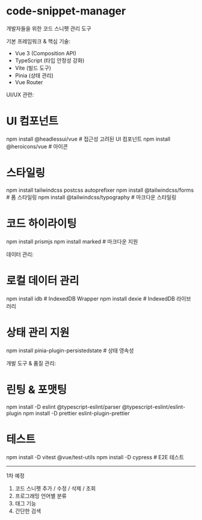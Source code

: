 # code-snippet-manager

개발자들을 위한 코드 스니펫 관리 도구

기본 프레임워크 & 핵심 기술:
- Vue 3 (Composition API)
- TypeScript (타입 안정성 강화)
- Vite (빌드 도구)
- Pinia (상태 관리)
- Vue Router

UI/UX 관련:
# UI 컴포넌트
npm install @headlessui/vue   # 접근성 고려된 UI 컴포넌트
npm install @heroicons/vue    # 아이콘

# 스타일링
npm install tailwindcss postcss autoprefixer
npm install @tailwindcss/forms  # 폼 스타일링
npm install @tailwindcss/typography  # 마크다운 스타일링

# 코드 하이라이팅
npm install prismjs
npm install marked  # 마크다운 지원

데이터 관리:
# 로컬 데이터 관리
npm install idb  # IndexedDB Wrapper
npm install dexie  # IndexedDB 라이브러리

# 상태 관리 지원
npm install pinia-plugin-persistedstate  # 상태 영속성

개발 도구 & 품질 관리:
# 린팅 & 포맷팅
npm install -D eslint @typescript-eslint/parser @typescript-eslint/eslint-plugin
npm install -D prettier eslint-plugin-prettier

# 테스트
npm install -D vitest @vue/test-utils
npm install -D cypress  # E2E 테스트

---

1차 예정
1. 코드 스니펫 추가 / 수정 / 삭제 / 조회
2. 프로그래밍 언어별 분류
3. 태그 기능
4. 간단한 검색
